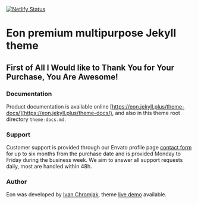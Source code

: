 [![Netlify Status](https://api.netlify.com/api/v1/badges/a4faeff2-c14e-4039-a7ab-921e6148d784/deploy-status)](https://app.netlify.com/sites/ethicalfrenchie/deploys)
# Eon premium multipurpose Jekyll theme

## First of All I Would like to Thank You for Your Purchase, You Are Awesome!


### Documentation
Product documentation is available online [https://eon.jekyll.plus/theme-docs/](https://eon.jekyll.plus/theme-docs/), and also in this theme root directory `theme-docs.md`. 

### Support
Customer support is provided through our Envato profile page [contact form](https://themeforest.net/user/pressapps) for up to six months from the purchase date and is provided Monday to Friday during the business week. We aim to answer all support requests daily, most are handled within 48h.

### Author
Eon was developed by [Ivan Chromjak](https://ivanchromjak.com), theme [live demo](https://eon.jekyll.plus/) available.
